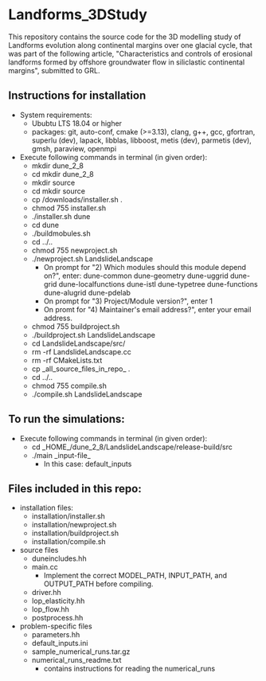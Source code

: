 # Landforms_3DStudy
This repository contains the source code for the 3D modelling study of Landforms evolution along continental margins over one glacial cycle, that was part of the following article, "Characteristics and controls of erosional landforms formed by offshore groundwater flow in siliclastic continental margins", submitted to GRL.

## Instructions for installation
* System requirements: 
  * Ububtu LTS 18.04 or higher
  * packages: git, auto-conf, cmake (>=3.13), clang, g++, gcc, gfortran, superlu (dev), lapack, libblas, libboost, metis (dev), parmetis (dev), gmsh, paraview, openmpi 
* Execute following commands in terminal (in given order):
  * mkdir dune_2_8
  * cd mkdir dune_2_8
  * mkdir source
  * cd mkdir source
  * cp /downloads/installer.sh .
  * chmod 755 installer.sh
  * ./installer.sh dune
  * cd dune
  * ./buildmobules.sh
  * cd ../..
  * chmod 755 newproject.sh
  * ./newproject.sh LandslideLandscape
    * On prompt for "2) Which modules should this module depend on?", enter: dune-common dune-geometry dune-uggrid dune-grid dune-localfunctions dune-istl dune-typetree dune-functions dune-alugrid dune-pdelab
    * On prompt for "3) Project/Module version?", enter 1
    * On promt for "4) Maintainer's email address?", enter your email address.
  * chmod 755 buildproject.sh
  * ./buildproject.sh LandslideLandscape
  * cd LandslideLandscape/src/
  * rm -rf LandslideLandscape.cc
  * rm -rf CMakeLists.txt
  * cp \_all_source_files_in_repo\_ .
  * cd ../..
  * chmod 755 compile.sh
  * ./compile.sh LandslideLandscape

## To run the simulations:
* Execute following commands in terminal (in given order):
  * cd \_HOME\_/dune_2_8/LandslideLandscape/release-build/src
  * ./main \_input-file\_  
    * In this case: default_inputs

## Files included in this repo:
* installation files:
  * installation/installer.sh
  * installation/newproject.sh
  * installation/buildproject.sh
  * installation/compile.sh
* source files 
  * duneincludes.hh
  * main.cc
    * Implement the correct MODEL_PATH, INPUT_PATH, and OUTPUT_PATH before compiling.
  * driver.hh
  * lop_elasticity.hh
  * lop_flow.hh
  * postprocess.hh
* problem-specific files
  * parameters.hh
  * default_inputs.ini
  * sample_numerical_runs.tar.gz
  * numerical_runs_readme.txt
    * contains instructions for reading the numerical_runs
